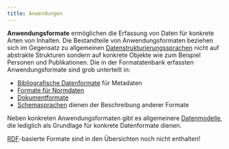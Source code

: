 ```yaml
---
title: Anwendungen
---
```


**Anwendungsformate** ermöglichen die Erfassung von Daten für konkrete Arten
von Inhalten. Die Bestandteile von Anwendungsformaten beziehen sich im
Gegensatz zu allgemeinen [Datenstrukturierungssprachen](structure) nicht auf
abstrakte Strukturen sondern auf konkrete Objekte wie zum Beispiel Personen und
Publikationen. Die in der Formatatenbank erfassten Anwendungsformate sind
grob unterteilt in:

* [Bibliografische Datenformate](application/bibliographic) für Metadaten
* [Formate für Normdaten](application/authority)
* [Dokumentformate](application/documents)
* [Schemasprachen](schema/language) dienen der Beschreibung anderer Formate 

Neben konkreten Anwendungsformaten gibt es allgemeinere [Datenmodelle](model),
die lediglich als Grundlage für konkrete Datenformate dienen.

<div class="alert alert-warning" role="alert">
  <a href="rdf">RDF</a>-basierte Formate sind in den Übersichten noch nicht enthalten!
</div>

